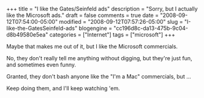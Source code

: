 +++
title = "I like the Gates/Seinfeld ads"
description = "Sorry, but I actually like the Microsoft ads."
draft = false
comments = true
date = "2008-09-12T07:54:00-05:00"
modified = "2008-09-12T07:57:26-05:00"
slug = "I-like-the-GatesSeinfeld-ads"
blogengine = "cc196d8c-da13-475b-9c04-d8b49580e5ea"
categories = ["Internet"]
tags = ["microsoft"]
+++

<p>
Maybe that makes me out of it, but I like the Microsoft commercials.
</p>
<p>
No, they don&#39;t really tell me anything without digging, but they&#39;re just fun, and sometimes even funny.
</p>
<p>
Granted, they don&#39;t bash anyone like the &quot;I&#39;m a Mac&quot; commercials, but ...
</p>
<p>
Keep doing them, and I&#39;ll keep watching &#39;em.
</p>

